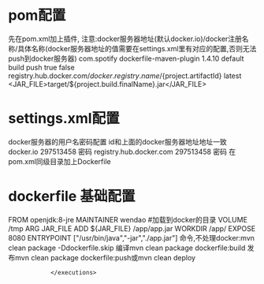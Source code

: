  # pom配置
 先在pom.xml加上插件,
	注意:<repository>docker服务器地址(默认docker.io)/docker注册名称/具体名称</repository>(docker服务器地址的值需要在settings.xml里有对应的配置,否则无法push到docker服务器)
 <plugin>
				<groupId>com.spotify</groupId>
				<artifactId>dockerfile-maven-plugin</artifactId>
				<version>1.4.10</version>
				<executions>
					<execution>
						<id>default</id>
						<goals>
							<goal>build</goal>
							<goal>push</goal>
						</goals>
					</execution>
				</executions>
				<configuration>
					<useMavenSettingsForAuth>true</useMavenSettingsForAuth>
					<googleContainerRegistryEnabled>false </googleContainerRegistryEnabled>
					<repository>registry.hub.docker.com/${docker.registry.name}/${project.artifactId}</repository>
					<tag>latest</tag>
					<buildArgs>
						<JAR_FILE>target/${project.build.finalName}.jar</JAR_FILE>
					</buildArgs>
				</configuration>
			</plugin>
   # settings.xml配置
   docker服务器的用户名密码配置
   id和上面的docker服务器地址地址一致
   	 <server>
      <id>docker.io</id>
      <username>297513458</username>
      <password>密码</password>
    </server>
    <server>
      <id>registry.hub.docker.com</id> 
      <username>297513458</username>
      <password>密码</password>
    </server>
在pom.xml同级目录加上Dockerfile
# dockerfile 基础配置
FROM openjdk:8-jre
MAINTAINER wendao
#加载到docker的目录
VOLUME /tmp
ARG JAR_FILE
ADD ${JAR_FILE} /app/app.jar
WORKDIR /app/
EXPOSE 8080
ENTRYPOINT ["/usr/bin/java","-jar","./app.jar"]
命令,不处理docker:mvn clean package -Ddockerfile.skip
编译mvn clean package dockerfile:build
发布mvn clean package dockerfile:push或mvn clean deploy

				</executions>
